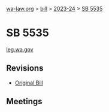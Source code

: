 [wa-law.org](/) > [bill](/bill/) > [2023-24](/bill/2023-24/) > [SB 5535](/bill/2023-24/sb/5535/)

# SB 5535
[leg.wa.gov](https://app.leg.wa.gov/billsummary?BillNumber=5535&Year=2023&Initiative=false)

## Revisions
* [Original Bill](1/)

## Meetings